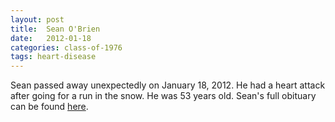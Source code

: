 ```yaml
---
layout: post
title:  Sean O'Brien
date:   2012-01-18
categories: class-of-1976
tags: heart-disease
---
```

Sean passed away unexpectedly on January 18, 2012. He had a heart attack after going for a run in the snow. He was 53 years old. Sean's full obituary can be found [here](http://tinyurl.com/nvznpnm).
